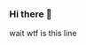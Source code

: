 ### Hi there 👋

<!--
**bambitheone82112/bambitheone82112** is a ✨ _special_ ✨ repository because its `README.md` (this file) appears on your GitHub profile.

Here are some ideas to get you started:

- 🔭 I’m currently working on dimensional bleeder
- 🌱 I’m currently learning lua
- 👯 I’m looking to collaborate on psych engine discord server
- 🤔 I’m looking for help with no one
- 💬 Ask me about fnf lua script!
- 📫 How to reach me: 1. be an fnf modder. 2. make some cool and hard modcharts. 3. make some cool and difficult chart. 4. dm me on discord
- 😄 Pronouns: he/him
- ⚡ Fun fact: bambitheone82112. known as imliterallydanish lol is a 16 year old programmer that learns over 2 years and achieved a professional lua scripting. he is very fucking instense while scripting a modchart for fnf psych engine. most people known baked bambi be like (my yt) making fnf charts + tutorials for some reason. if you are a scripter, dm me on discord! discord: Baked bambi Be like#9384 if you want some few scripts for your mod, just ask!
and thats all, cya!
--> wait wtf is this line

